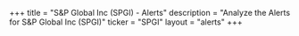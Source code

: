 +++
title = "S&P Global Inc (SPGI) - Alerts"
description = "Analyze the Alerts for S&P Global Inc (SPGI)"
ticker = "SPGI"
layout = "alerts"
+++

